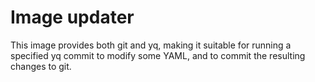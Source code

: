 # Image updater

This image provides both git and yq, making it suitable for running a specified
yq commit to modify some YAML, and to commit the resulting changes to git.
